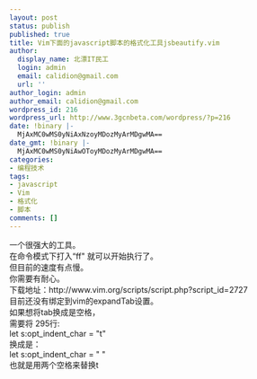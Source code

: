 ```yaml
---
layout: post
status: publish
published: true
title: Vim下面的javascript脚本的格式化工具jsbeautify.vim
author:
  display_name: 北漂IT民工
  login: admin
  email: calidion@gmail.com
  url: ''
author_login: admin
author_email: calidion@gmail.com
wordpress_id: 216
wordpress_url: http://www.3gcnbeta.com/wordpress/?p=216
date: !binary |-
  MjAxMC0wMS0yNiAxNzoyMDozMyArMDgwMA==
date_gmt: !binary |-
  MjAxMC0wMS0yNiAwOToyMDozMyArMDgwMA==
categories:
- 编程技术
tags:
- javascript
- Vim
- 格式化
- 脚本
comments: []
---
```

<p>一个很强大的工具。<br />
在命令模式下打入&ldquo;ff" 就可以开始执行了。<br />
但目前的速度有点慢。<br />
你需要有耐心。<br />
下载地址：http:&#47;&#47;www.vim.org&#47;scripts&#47;script.php?script_id=2727<br />
目前还没有绑定到vim的expandTab设置。<br />
如果想将tab换成是空格，<br />
需要将 295行:<br />
let s:opt_indent_char = "t"<br />
换成是：<br />
let s:opt_indent_char = " "<br />
也就是用两个空格来替换t</p>
